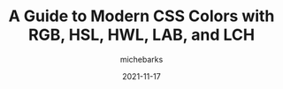 ---
author: michebarks
date: 2021-11-17
hidden: true
publisher: smashingmag
tags:
  - css
  - colors
target_url: https://www.smashingmagazine.com/2021/11/guide-modern-css-colors/
title: "A Guide to Modern CSS Colors with RGB, HSL, HWL, LAB, and LCH"
---